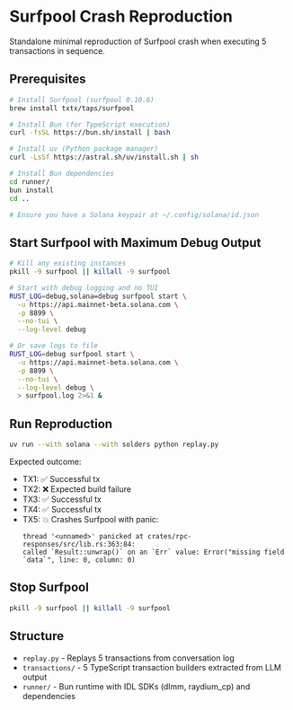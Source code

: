 # Surfpool Crash Reproduction

Standalone minimal reproduction of Surfpool crash when executing 5 transactions in sequence.

## Prerequisites

```bash
# Install Surfpool (surfpool 0.10.6)
brew install txtx/taps/surfpool

# Install Bun (for TypeScript execution)
curl -fsSL https://bun.sh/install | bash

# Install uv (Python package manager)
curl -LsSf https://astral.sh/uv/install.sh | sh

# Install Bun dependencies
cd runner/
bun install
cd ..

# Ensure you have a Solana keypair at ~/.config/solana/id.json
```

## Start Surfpool with Maximum Debug Output

```bash
# Kill any existing instances
pkill -9 surfpool || killall -9 surfpool

# Start with debug logging and no TUI
RUST_LOG=debug,solana=debug surfpool start \
  -u https://api.mainnet-beta.solana.com \
  -p 8899 \
  --no-tui \
  --log-level debug

# Or save logs to file
RUST_LOG=debug surfpool start \
  -u https://api.mainnet-beta.solana.com \
  -p 8899 \
  --no-tui \
  --log-level debug \
  > surfpool.log 2>&1 &
```

## Run Reproduction

```bash
uv run --with solana --with solders python replay.py
```

Expected outcome:
- TX1: ✅ Successful tx
- TX2: ❌ Expected build failure
- TX3: ✅ Successful tx
- TX4: ✅ Successful tx
- TX5: 💥 Crashes Surfpool with panic:
  ```
  thread '<unnamed>' panicked at crates/rpc-responses/src/lib.rs:363:84:
  called `Result::unwrap()` on an `Err` value: Error("missing field `data`", line: 0, column: 0)
  ```

## Stop Surfpool

```bash
pkill -9 surfpool || killall -9 surfpool
```

## Structure

- `replay.py` - Replays 5 transactions from conversation log
- `transactions/` - 5 TypeScript transaction builders extracted from LLM output
- `runner/` - Bun runtime with IDL SDKs (dlmm, raydium_cp) and dependencies

